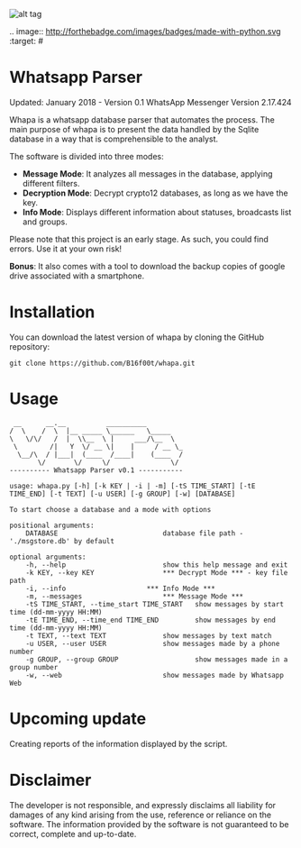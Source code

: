 ![alt tag](https://github.com/B16f00t/whapa/blob/master/whapa.png)

.. image:: http://forthebadge.com/images/badges/made-with-python.svg
      :target: #

Whatsapp Parser
==================================
Updated: January 2018 - Version 0.1
WhatsApp Messenger Version 2.17.424

Whapa is a whatsapp database parser that automates the process. The main purpose of whapa is to present the data handled by the Sqlite database in a way that is comprehensible to the analyst.

The software is divided into three modes:
* **Message Mode**: It analyzes all messages in the database, applying different filters.
* **Decryption Mode**: Decrypt crypto12 databases, as long as we have the key.
* **Info Mode**: Displays different information about statuses, broadcasts list and groups.

Please note that this project is an early stage. As such, you could find errors. Use it at your own risk!

**Bonus**: It also comes with a tool to download the backup copies of google drive associated with a smartphone.



Installation
=====
You can download the latest version of whapa by cloning the GitHub repository:

	git clone https://github.com/B16f00t/whapa.git


Usage
=====
     __      __.__          __________
    /  \    /  \  |__ _____ \______   \_____
    \   \/\/   /  |  \\__  \ |     ___/\__  \
     \        /|   Y  \/ __ \|    |     / __ \_
      \__/\  / |___|  (____  /____|    (____  /
           \/       \/     \/               \/
    ---------- Whatsapp Parser v0.1 -----------

	usage: whapa.py [-h] [-k KEY | -i | -m] [-tS TIME_START] [-tE TIME_END] [-t TEXT] [-u USER] [-g GROUP] [-w] [DATABASE]

	To start choose a database and a mode with options

	positional arguments:
  		DATABASE              			  database file path - './msgstore.db' by default

	optional arguments:
  		-h, --help          			  show this help message and exit
  		-k KEY, --key KEY     			  *** Decrypt Mode *** - key file path
  		-i, --info       			  *** Info Mode ***
  		-m, --messages      			  *** Message Mode ***
  		-tS TIME_START, --time_start TIME_START   show messages by start time (dd-mm-yyyy HH:MM)
  		-tE TIME_END, --time_end TIME_END         show messages by end time (dd-mm-yyyy HH:MM)
  		-t TEXT, --text TEXT  			  show messages by text match
  		-u USER, --user USER  			  show messages made by a phone number
  		-g GROUP, --group GROUP                   show messages made in a group number
  		-w, --web   			          show messages made by Whatsapp Web

		 

Upcoming update
=====
Creating reports of the information displayed by the script.
  
	
Disclaimer
=====
The developer is not responsible, and expressly disclaims all liability for damages of any kind arising from the use, reference or reliance on the software. The information provided by the software is not guaranteed to be correct, complete and up-to-date.

